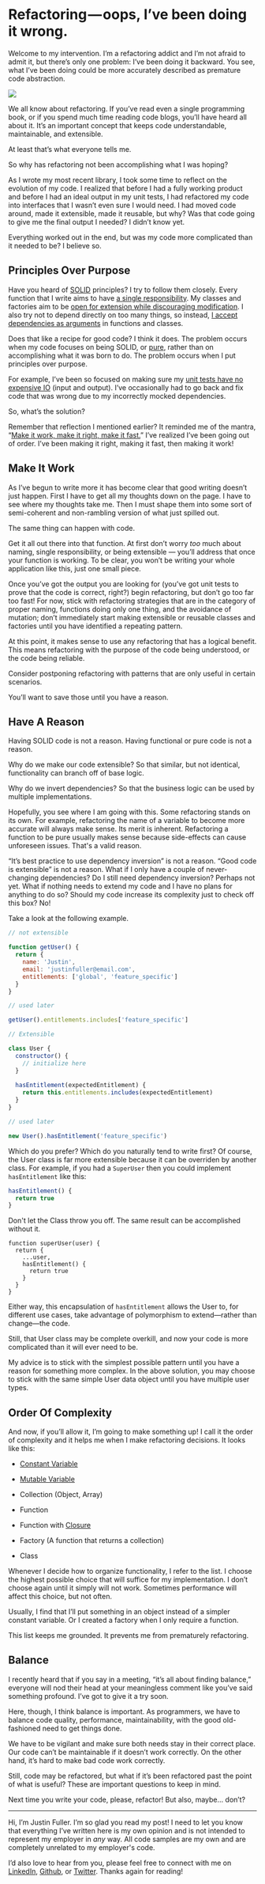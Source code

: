 # Refactoring — oops, I’ve been doing it wrong.

Welcome to my intervention. I’m a refactoring addict and I’m not afraid to admit it, but there’s only one problem: I’ve been doing it backward. You see, what I’ve been doing could be more accurately described as premature code abstraction.

![](https://cdn-images-1.medium.com/max/2000/0*iKjvNG4OVK47bauK.jpeg)

We all know about refactoring. If you’ve read even a single programming book, or if you spend much time reading code blogs, you’ll have heard all about it. It’s an important concept that keeps code understandable, maintainable, and extensible.

At least that’s what everyone tells me.

So why has refactoring not been accomplishing what I was hoping?

As I wrote my most recent library, I took some time to reflect on the evolution of my code. I realized that before I had a fully working product and before I had an ideal output in my unit tests, I had refactored my code into interfaces that I wasn’t even sure I would need. I had moved code around, made it extensible, made it reusable, but why? Was that code going to give me the final output I needed? I didn’t know yet.

Everything worked out in the end, but was my code more complicated than it needed to be? I believe so.

## Principles Over Purpose

Have you heard of [SOLID](https://en.wikipedia.org/wiki/SOLID) principles? I try to follow them closely. Every function that I write aims to have [a single responsibility](https://en.wikipedia.org/wiki/Single_responsibility_principle). My classes and factories aim to be [open for extension while discouraging modification](https://en.wikipedia.org/wiki/Open/closed_principle). I also try not to depend directly on too many things, so instead, [I accept dependencies as arguments](https://en.wikipedia.org/wiki/Dependency_inversion_principle) in functions and classes.

Does that like a recipe for good code? I think it does. The problem occurs when my code focuses on being SOLID, or [pure](https://en.wikipedia.org/wiki/Pure_function), rather than on accomplishing what it was born to do. The problem occurs when I put principles over purpose.

For example, I’ve been so focused on making sure my [unit tests have no expensive IO](https://medium.freecodecamp.org/how-writing-tests-can-make-you-a-faster-and-more-productive-developer-f3ad978e3872) (input and output). I’ve occasionally had to go back and fix code that was wrong due to my incorrectly mocked dependencies.

So, what’s the solution?

Remember that reflection I mentioned earlier? It reminded me of the mantra, “[Make it work, make it right, make it fast.](http://wiki.c2.com/?MakeItWorkMakeItRightMakeItFast)” I’ve realized I’ve been going out of order. I’ve been making it right, making it fast, then making it work!

## Make It Work

As I’ve begun to write more it has become clear that good writing doesn’t just happen. First I have to get all my thoughts down on the page. I have to see where my thoughts take me. Then I must shape them into some sort of semi-coherent and non-rambling version of what just spilled out.

The same thing can happen with code.

Get it all out there into that function. At first don’t worry *too* much about naming, single responsibility, or being extensible — you’ll address that once your function is working. To be clear, you won’t be writing your whole application like this, just one small piece.

Once you’ve got the output you are looking for (you’ve got unit tests to prove that the code is correct, right?) begin refactoring, but don’t go too far too fast! For now, stick with refactoring strategies that are in the category of proper naming, functions doing only one thing, and the avoidance of mutation; don’t immediately start making extensible or reusable classes and factories until you have identified a repeating pattern.

At this point, it makes sense to use any refactoring that has a logical benefit. This means refactoring with the purpose of the code being understood, or the code being reliable.

Consider postponing refactoring with patterns that are only useful in certain scenarios.

You’ll want to save those until you have a reason.

## Have A Reason

Having SOLID code is not a reason. Having functional or pure code is not a reason.

Why do we make our code extensible? So that similar, but not identical, functionality can branch off of base logic.

Why do we invert dependencies? So that the business logic can be used by multiple implementations.

Hopefully, you see where I am going with this. Some refactoring stands on its own. For example, refactoring the name of a variable to become more accurate will always make sense. Its merit is inherent. Refactoring a function to be pure usually makes sense because side-effects can cause unforeseen issues. That's a valid reason.

“It’s best practice to use dependency inversion” is not a reason. “Good code is extensible” is not a reason. What if I only have a couple of never-changing dependencies? Do I still need dependency inversion? Perhaps not yet. What if nothing needs to extend my code and I have no plans for anything to do so? Should my code increase its complexity just to check off this box? No!

Take a look at the following example.

```js
// not extensible

function getUser() {
  return {
    name: 'Justin',
    email: 'justinfuller@email.com',
    entitlements: ['global', 'feature_specific']
  }
}

// used later

getUser().entitlements.includes['feature_specific']

// Extensible

class User {
  constructor() {
    // initialize here
  }
  
  hasEntitlement(expectedEntitlement) {
    return this.entitlements.includes(expectedEntitlement)
  }
}

// used later

new User().hasEntitlement('feature_specific')
```

Which do you prefer? Which do you naturally tend to write first? Of course, the User class is far more extensible because it can be overriden by another class. For example, if you had a `SuperUser` then you could implement `hasEntitlement` like this:

```js
hasEntitlement() {
  return true
}
```

Don't let the Class throw you off. The same result can be accomplished without it.

```
function superUser(user) {
  return {
    ...user,
    hasEntitlement() {
      return true
    }
  }
}
```

Either way, this encapsulation of `hasEntitlement` allows the User to, for different use cases, take advantage of polymorphism to extend—rather than change—the code.

Still, that User class may be complete overkill, and now your code is more complicated than it will ever need to be.

My advice is to stick with the simplest possible pattern until you have a reason for something more complex. In the above solution, you may choose to stick with the same simple User data object until you have multiple user types.

## Order Of Complexity

And now, if you’ll allow it, I’m going to make something up! I call it the order of complexity and it helps me when I make refactoring decisions. It looks like this:

* [Constant Variable](https://developer.mozilla.org/en-US/docs/Web/JavaScript/Reference/Statements/const)

* [Mutable Variable](https://developer.mozilla.org/en-US/docs/Web/JavaScript/Reference/Statements/let)

* Collection (Object, Array)

* Function

* Function with [Closure](https://developer.mozilla.org/en-US/docs/Web/JavaScript/Closures)

* Factory (A function that returns a collection)

* Class

Whenever I decide how to organize functionality, I refer to the list. I choose the highest possible choice that will suffice for my implementation. I don’t choose again until it simply will not work. Sometimes performance will affect this choice, but not often.

Usually, I find that I’ll put something in an object instead of a simpler constant variable. Or I created a factory when I only require a function.

This list keeps me grounded. It prevents me from prematurely refactoring.

## Balance

I recently heard that if you say in a meeting, “it’s all about finding balance,” everyone will nod their head at your meaningless comment like you’ve said something profound. I’ve got to give it a try soon.

Here, though, I think balance is important. As programmers, we have to balance code quality, performance, maintainability, with the good old-fashioned need to get things done.

We have to be vigilant and make sure both needs stay in their correct place. Our code can’t be maintainable if it doesn’t work correctly. On the other hand, it’s hard to make bad code work correctly.

Still, code may be refactored, but what if it’s been refactored past the point of what is useful? These are important questions to keep in mind.

Next time you write your code, please, refactor! But also, maybe… don’t?

---

Hi, I’m Justin Fuller. I’m so glad you read my post! I need to let you know that everything I’ve written here is my own opinion and is not intended to represent my employer in *any* way. All code samples are my own and are completely unrelated to my employer's code.

I’d also love to hear from you, please feel free to connect with me on [LinkedIn](https://www.linkedin.com/in/justin-fuller-8726b2b1/), [Github](https://github.com/justindfuller), or [Twitter](https://twitter.com/justin_d_fuller). Thanks again for reading!
